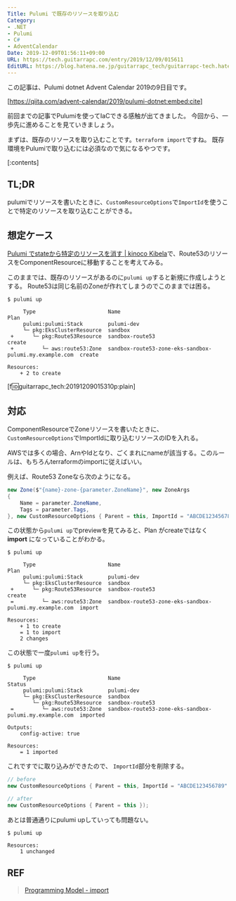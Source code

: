 ```yaml
---
Title: Pulumi で既存のリソースを取り込む
Category:
- .NET
- Pulumi
- C#
- AdventCalendar
Date: 2019-12-09T01:56:11+09:00
URL: https://tech.guitarrapc.com/entry/2019/12/09/015611
EditURL: https://blog.hatena.ne.jp/guitarrapc_tech/guitarrapc-tech.hatenablog.com/atom/entry/26006613478858025
---
```


この記事は、Pulumi dotnet Advent Calendar 2019の9日目です。

[https://qiita.com/advent-calendar/2019/pulumi-dotnet:embed:cite]

前回までの記事でPulumiを使ってIaCできる感触が出てきました。
今回から、一歩先に進めることを見ていきましょう。

まずは、既存のリソースを取り込むことです。`terraform import`ですね。
既存環境をPulumiで取り込むには必須なので気になるやつです。


[:contents]

## TL;DR

pulumiでリソースを書いたときに、`CustomResourceOptions`で`ImportId`を使うことで特定のリソースを取り込むことができる。

## 想定ケース

[Pulumi でstateから特定のリソースを消す \| kinoco Kibela](https://kinoco.kibe.la/notes/923)で、Route53のリソースをComponentResourceに移動することを考えてみる。

このままでは、既存のリソースがあるのに`pulumi up`すると新規に作成しようとする。
Route53は同じ名前のZoneが作れてしまうのでこのままでは困る。

```shell
$ pulumi up

     Type                       Name                                                    Plan
     pulumi:pulumi:Stack        pulumi-dev
     └─ pkg:EksClusterResource  sandbox
 +      └─ pkg:Route53Resource  sandbox-route53                                         create
 +         └─ aws:route53:Zone  sandbox-route53-zone-eks-sandbox-pulumi.my.example.com  create

Resources:
    + 2 to create
```

[f:id:guitarrapc_tech:20191209015310p:plain]


## 対応

ComponentResourceでZoneリソースを書いたときに、`CustomResourceOptions`でImportIdに取り込むリソースのIDを入れる。

AWSでは多くの場合、ArnやIdとなり、ごくまれにnameが該当する。このルールは、もちろんterraformのimportに従えばいい。

例えば、Route53 Zoneなら次のようになる。

```csharp
new Zone($"{name}-zone-{parameter.ZoneName}", new ZoneArgs
{
    Name = parameter.ZoneName,
    Tags = parameter.Tags,
}, new CustomResourceOptions { Parent = this, ImportId = "ABCDE123456789" });
```

この状態から`pulumi up`でpreviewを見てみると、Plan  がcreateではなく **import** になっていることがわかる。

```
$ pulumi up

     Type                       Name                                                    Plan
     pulumi:pulumi:Stack        pulumi-dev
     └─ pkg:EksClusterResource  sandbox
 +      └─ pkg:Route53Resource  sandbox-route53                                         create
 =         └─ aws:route53:Zone  sandbox-route53-zone-eks-sandbox-pulumi.my.example.com  import

Resources:
    + 1 to create
    = 1 to import
    2 changes
```

この状態で一度`pulumi up`を行う。

```shell
$ pulumi up

     Type                       Name                                                    Status
     pulumi:pulumi:Stack        pulumi-dev
     └─ pkg:EksClusterResource  sandbox
        └─ pkg:Route53Resource  sandbox-route53
 =         └─ aws:route53:Zone  sandbox-route53-zone-eks-sandbox-pulumi.my.example.com  imported

Outputs:
    config-active: true

Resources:
    = 1 imported
```

これですでに取り込みができたので、 `ImportId`部分を削除する。

```csharp
// before
new CustomResourceOptions { Parent = this, ImportId = "ABCDE123456789" });

// after
new CustomResourceOptions { Parent = this });
```

あとは普通通りにpulumi upしていっても問題ない。

```shell
$ pulumi up

Resources:
    1 unchanged
```


## REF

> [Programming Model - import](https://www.pulumi.com/docs/intro/concepts/programming-model/#import)
